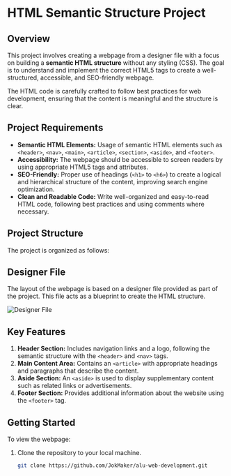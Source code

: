 # HTML Semantic Structure Project

## Overview

This project involves creating a webpage from a designer file with a focus on building a **semantic HTML structure** without any styling (CSS). The goal is to understand and implement the correct HTML5 tags to create a well-structured, accessible, and SEO-friendly webpage.

The HTML code is carefully crafted to follow best practices for web development, ensuring that the content is meaningful and the structure is clear.

## Project Requirements

- **Semantic HTML Elements:** Usage of semantic HTML elements such as `<header>`, `<nav>`, `<main>`, `<article>`, `<section>`, `<aside>`, and `<footer>`.
- **Accessibility:** The webpage should be accessible to screen readers by using appropriate HTML5 tags and attributes.
- **SEO-Friendly:** Proper use of headings (`<h1>` to `<h6>`) to create a logical and hierarchical structure of the content, improving search engine optimization.
- **Clean and Readable Code:** Write well-organized and easy-to-read HTML code, following best practices and using comments where necessary.

## Project Structure

The project is organized as follows:

## Designer File

The layout of the webpage is based on a designer file provided as part of the project. This file acts as a blueprint to create the HTML structure.

![Designer File](https://jokmaker.github.io/alu-web-development/assets/designer-file.png)

## Key Features

1. **Header Section:** Includes navigation links and a logo, following the semantic structure with the `<header>` and `<nav>` tags.
2. **Main Content Area:** Contains an `<article>` with appropriate headings and paragraphs that describe the content.
3. **Aside Section:** An `<aside>` is used to display supplementary content such as related links or advertisements.
4. **Footer Section:** Provides additional information about the website using the `<footer>` tag.

## Getting Started

To view the webpage:

1. Clone the repository to your local machine. 
   ```bash
   git clone https://github.com/JokMaker/alu-web-development.git
